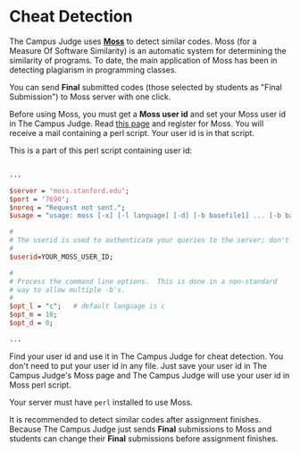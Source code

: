 # Cheat Detection

The Campus Judge uses **[Moss](http://theory.stanford.edu/~aiken/moss)** to detect similar codes. Moss (for a Measure Of Software Similarity) is an automatic system for determining the similarity of programs. To date, the main application of Moss has been in detecting plagiarism in programming classes.

You can send **Final** submitted codes (those selected by students as "Final Submission") to Moss server with one click.

Before using Moss, you must get a **Moss user id** and set your Moss user id in The Campus Judge. Read [this page](http://theory.stanford.edu/~aiken/moss) and register for Moss. You will receive a mail containing a perl script. Your user id is in that script.

This is a part of this perl script containing user id:

```perl

...

$server = 'moss.stanford.edu';
$port = '7690';
$noreq = "Request not sent.";
$usage = "usage: moss [-x] [-l language] [-d] [-b basefile1] ... [-b basefilen] [-m #] [-c \"string\"] file1 file2 file3 ...";

#
# The userid is used to authenticate your queries to the server; don't change it!
#
$userid=YOUR_MOSS_USER_ID;

#
# Process the command line options.  This is done in a non-standard
# way to allow multiple -b's.
#
$opt_l = "c";   # default language is c
$opt_m = 10;
$opt_d = 0;

...

```

Find your user id and use it in The Campus Judge for cheat detection. You don't need to put your user id in any file. Just save your user id in The Campus Judge's Moss page and The Campus Judge will use your user id in Moss perl script.

Your server must have `perl` installed to use Moss.

It is recommended to detect similar codes after assignment finishes. Because The Campus Judge just sends **Final** submissions to Moss and students can change their **Final** submissions before assignment finishes.
